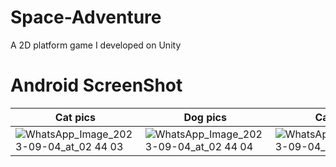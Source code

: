 # Space-Adventure
A 2D platform game I developed on Unity
# Android ScreenShot
| Cat pics                            | Dog pics                            | Cat pics                            | Dog pics                            | Cat pics                            |
| ----------------------------------- | ----------------------------------- | ----------------------------------- | ----------------------------------- | ----------------------------------- |
| ![WhatsApp_Image_2023-09-04_at_02 44 03](https://github.com/ErayYuksell/Space-Adventure/assets/108815807/d1c4e04e-dd0a-4495-b61b-6952b2cf90da) | ![WhatsApp_Image_2023-09-04_at_02 44 04](https://github.com/ErayYuksell/Space-Adventure/assets/108815807/5384d702-12ad-497f-9a17-86bd2e4f0efc) | ![WhatsApp_Image_2023-09-04_at_02 44 03_1](https://github.com/ErayYuksell/Space-Adventure/assets/108815807/3b3d55ff-8fe4-4983-a787-01bfdc24ccf5) | ![WhatsApp_Image_2023-09-04_at_02 44 04_1](https://github.com/ErayYuksell/Space-Adventure/assets/108815807/a6a7c31d-7a3c-4bd2-88b0-eb2d97125eed) |![WhatsApp_Image_2023-09-04_at_02 44 04_2](https://github.com/ErayYuksell/Space-Adventure/assets/108815807/2a1e483e-ec41-4d4a-a739-e86b8f5f8c67)

 





